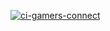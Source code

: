 [![ci-gamers-connect](https://github.com/gamers-connect/gamers-connect/actions/workflows/ci.yml/badge.svg)](https://github.com/gamers-connect/gamers-connect/actions/workflows/ci.yml)
